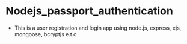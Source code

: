 # Nodejs_passport_authentication
* This is a user registration and login app using node.js, express, ejs, mongoose, bcryptjs e.t.c
